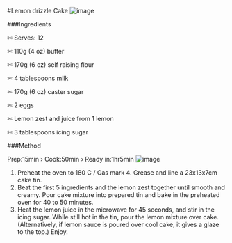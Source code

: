 
#Lemon drizzle Cake
![image](http://goodtoknow.media.ipcdigital.co.uk/111/000006d25/70f9/Elderflower--Lemon-Drizzle-Cake.png)



###Ingredients 


&#9988; Serves: 12   

&#9988; 110g (4 oz) butter

&#9988; 170g (6 oz) self raising flour

&#9988; 4 tablespoons milk


&#9988; 170g (6 oz) caster sugar

&#9988; 2 eggs

&#9988; Lemon zest and juice from 1 lemon

&#9988; 3 tablespoons icing sugar

###Method

Prep:15min  ›  Cook:50min  ›  Ready in:1hr5min  ![image](http://cdn.graphicsfactory.com/clip-art/image_files/image/7/573977-timer_1058.gif)   


1. Preheat the oven to 180 C / Gas mark 4. Grease and line a 23x13x7cm cake tin.
2. Beat the first 5 ingredients and the lemon zest together until smooth and creamy. Pour cake mixture into prepared tin and bake in the preheated oven for 40 to 50 minutes. 
3. Heat the lemon juice in the microwave for 45 seconds, and stir
 in the icing sugar. While still hot in the tin, pour the lemon mixture over cake. (Alternatively, if lemon sauce is poured over cool cake, it gives a glaze to the top.) Enjoy.


